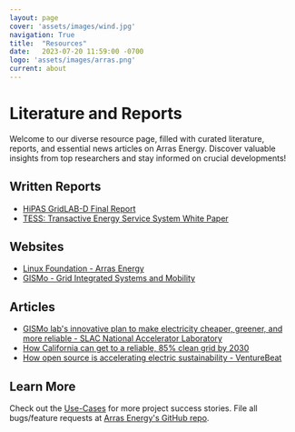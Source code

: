 ```yaml
---
layout: page
cover: 'assets/images/wind.jpg'
navigation: True
title:  "Resources"
date:   2023-07-20 11:59:00 -0700
logo: 'assets/images/arras.png'
current: about
---
```


# Literature and Reports

Welcome to our diverse resource page, filled with curated literature, reports, and essential news articles on Arras Energy. Discover valuable insights from top researchers and stay informed on crucial developments!

## Written Reports

- [HiPAS GridLAB-D Final Report](https://drive.google.com/file/d/13uk-BRT2FVdv5OuEbbtdAIB1tuZdgt1i/view?usp=drive_link)
- [TESS: Transactive Energy Service System White Paper](https://s3.us-east-2.amazonaws.com/tess.slacgismo.org/Chassin+et+al%2C+TESS+White+Paper+(2019).pdf)


## Websites
- [Linux Foundation - Arras Energy](https://lfenergy.org/projects/arras/)
- [GISMo - Grid Integrated Systems and Mobility](https://gismo.slac.stanford.edu/)

## Articles

- [GISMo lab's innovative plan to make electricity cheaper, greener, and more reliable - SLAC National Accelerator Laboratory](https://www6.slac.stanford.edu/news/2022-02-28-gismo-labs-innovative-plan-make-electricity-cheaper-greener-and-more-reliable)
- [How California can get to a reliable, 85% clean grid by 2030](https://www.canarymedia.com/articles/clean-energy/how-california-can-get-to-a-reliable-85-clean-grid-by-2030)
- [How open source is accelerating electric sustainability - VentureBeat](https://venturebeat.com/programming-development/how-open-source-is-accelerating-electric-sustainability/)

## Learn More
Check out the [Use-Cases][Use-Cases] for more project success stories. File all bugs/feature requests at [Arras Energy's GitHub repo][Arras Energy's GitHub repo].

[Use-Cases]: https://google.com
[Arras Energy's GitHub repo]: https://github.com/arras-energy
[Contact Form]: https://talk.jekyllrb.com/
